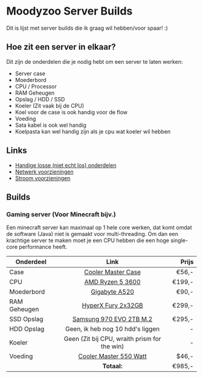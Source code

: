 # Moodyzoo Server Builds

Dit is lijst met server builds die ik graag wil hebben/voor spaar! :)

## Hoe zit een server in elkaar?

Dit zijn de onderdelen die je nodig hebt om een server te laten werken:

- Server case
- Moederbord
- CPU / Processor
- RAM Geheugen
- Opslag / HDD / SSD
- Koeler (Zit vaak bij de CPU)
- Koel voor de case is ook handig voor de flow
- Voeding
- Sata kabel is ook wel handig
- Koelpasta kan wel handig zijn als je cpu wat koeler wil hebben

## Links

- [Handige losse (niet echt los) onderdelen](https://github.com/Moodyzoo/serverbuilds/blob/d1dc8f1df6b239037bc82b82dc45bfef919ba51e/Losse%20Onderdelen.md)
- [Netwerk voorzieningen](https://github.com/Moodyzoo/serverbuilds/blob/d1dc8f1df6b239037bc82b82dc45bfef919ba51e/Losse%20Onderdelen.md)
- [Stroom voorzieningen](https://github.com/Moodyzoo/serverbuilds/blob/e29b5df10989448a5ede14d27aa5f10e88cceabb/stroom.md)

## Builds


### Gaming server (Voor Minecraft bijv.)

Een minecraft server kan maximaal op 1 hele core werken, dat komt omdat de software (Java) niet is gemaakt voor multi-threading. Om dan een krachtige server te maken moet je een CPU hebben die een hoge single-core performance heeft.

| Onderdeel       | Link           | Prijs  |
| ------------- |:-------------:| -----:|
| Case      | [Cooler Master Case](https://www.megekko.nl/product/0/1755989/Cooler-Master-MasterBox-Q500L "Mooie case hoorrr")| €56,- |
| CPU      | [AMD Ryzen 5 3600](https://www.amazon.nl/AMD-Ryzen-3600-Wraith-Stealth/dp/B07STGGQ18 "Epic CPU")      |   €199,- |
| Moederbord |[Gigabyte A520](https://www.megekko.nl/product/4286/1756228/AMD-Socket-AM4-Moederborden/Gigabyte-A520-AORUS-ELITE-moederbord)|    €90,- |
| RAM Geheugen |[HyperX Fury 2x32GB](https://www.amazon.nl/HyperX-Fury-geheugen-3200-64GB-2x32GB/dp/B083Q7Y7ST/) |    €299,- |
| SSD Opslag |[Samsung 970 EVO 2TB M.2](https://www.megekko.nl/product/5093/247715/SSD-M-2/Samsung-970-EVO-Plus-2TB-M-2-SSD)|    €295,- |
| HDD Opslag |Geen, ik heb nog 10 hdd's liggen|    - |
| Koeler |Geen (Zit bij CPU, wraith prism for the win)|    - |
| Voeding |[Cooler Master 550 Watt](https://www.megekko.nl/product/4186/267277/PC-Voedingen-PSU-/Cooler-Master-MWE-550-White-V2-PSU-PC-voeding)|    $46,- |
|       | **Totaal:**           | €985,-  |
